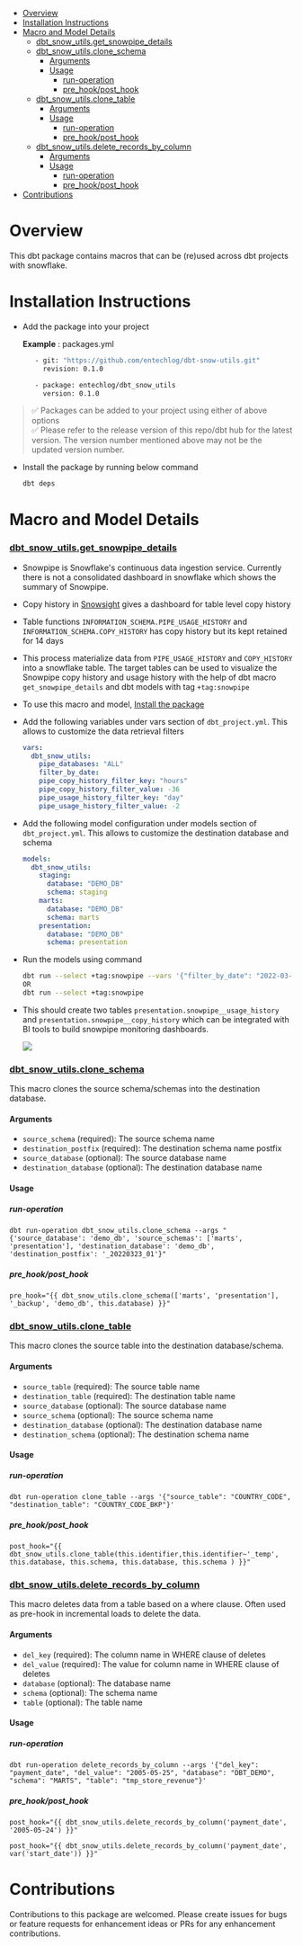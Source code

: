 - [Overview](#overview)
- [Installation Instructions](#installation-instructions)
- [Macro and Model Details](#macro-and-model-details)
    - [dbt_snow_utils.get_snowpipe_details](#dbt_snow_utilsget_snowpipe_details)
    - [dbt_snow_utils.clone_schema](#dbt_snow_utilsclone_schema)
      - [Arguments](#arguments)
      - [Usage](#usage)
        - [run-operation](#run-operation)
        - [pre_hook/post_hook](#pre_hookpost_hook)
    - [dbt_snow_utils.clone_table](#dbt_snow_utilsclone_table)
      - [Arguments](#arguments-1)
      - [Usage](#usage-1)
        - [run-operation](#run-operation-1)
        - [pre_hook/post_hook](#pre_hookpost_hook-1)
    - [dbt_snow_utils.delete_records_by_column](#dbt_snow_utilsdelete_records_by_column)
      - [Arguments](#arguments-2)
      - [Usage](#usage-2)
        - [run-operation](#run-operation-2)
        - [pre_hook/post_hook](#pre_hookpost_hook-2)
- [Contributions](#contributions)

# Overview
This dbt package contains macros that can be (re)used across dbt projects with snowflake. 

# Installation Instructions

- Add the package into your project

  **Example** : packages.yml

  ```bash
     - git: "https://github.com/entechlog/dbt-snow-utils.git"
       revision: 0.1.0
  ```

  ```bash
     - package: entechlog/dbt_snow_utils
       version: 0.1.0
  ```

> ✅ Packages can be added to your project using either of above options  
> ✅ Please refer to the release version of this repo/dbt hub for the latest version. The version number mentioned above may not be the updated version number.

- Install the package by running below command
  
  ```bash
  dbt deps
  ```

# Macro and Model Details

### [dbt_snow_utils.get_snowpipe_details](/macros/snowpipe/get_snowpipe_details.sql)
- Snowpipe is Snowflake's continuous data ingestion service. Currently there is not a consolidated dashboard in snowflake which shows the summary of Snowpipe. 
  
- Copy history in [Snowsight](https://docs.snowflake.com/en/user-guide/ui-snowsight-gs.html#) gives a dashboard for table level copy history 
  
- Table functions `INFORMATION_SCHEMA.PIPE_USAGE_HISTORY` and `INFORMATION_SCHEMA.COPY_HISTORY` has copy history but its kept retained for 14 days

- This process materialize data from `PIPE_USAGE_HISTORY` and `COPY_HISTORY` into a snowflake table. The target tables can be used to visualize the Snowpipe copy history and usage history with the help of dbt macro `get_snowpipe_details` and dbt models with tag `+tag:snowpipe`

- To use this macro and model, [Install the package](#installation-instructions)
  
- Add the following variables under vars section of `dbt_project.yml`. This allows to customize the data retrieval filters

  ```yaml
  vars:
    dbt_snow_utils:
      pipe_databases: "ALL"
      filter_by_date: 
      pipe_copy_history_filter_key: "hours"
      pipe_copy_history_filter_value: -36
      pipe_usage_history_filter_key: "day"
      pipe_usage_history_filter_value: -2
  ```

- Add the following model configuration under models section of `dbt_project.yml`. This allows to customize the destination database and schema
  ```yaml
  models:
    dbt_snow_utils:
      staging:
        database: "DEMO_DB"
        schema: staging
      marts:
        database: "DEMO_DB"
        schema: marts
      presentation:
        database: "DEMO_DB"
        schema: presentation
  ```

- Run the models using command
  
  ```bash
  dbt run --select +tag:snowpipe --vars '{"filter_by_date": "2022-03-22"}'
  OR
  dbt run --select +tag:snowpipe
  ```

- This should create two tables `presentation.snowpipe__usage_history` and `presentation.snowpipe__copy_history` which can be integrated with BI tools to build snowpipe monitoring dashboards.

  ![](assets/img/snowpipe-monitoring-dashboard.jpg)

### [dbt_snow_utils.clone_schema](/macros/clone/clone_schema.sql)
This macro clones the source schema/schemas into the destination database.

#### Arguments
* `source_schema` (required): The source schema name
* `destination_postfix` (required): The destination schema name postfix
* `source_database` (optional): The source database name
* `destination_database` (optional): The destination database name

#### Usage

##### run-operation
```
dbt run-operation dbt_snow_utils.clone_schema --args "{'source_database': 'demo_db', 'source_schemas': ['marts', 'presentation'], 'destination_database': 'demo_db', 'destination_postfix': '_20220323_01'}"
```

##### pre_hook/post_hook
```
pre_hook="{{ dbt_snow_utils.clone_schema(['marts', 'presentation'], '_backup', 'demo_db', this.database) }}"
```

### [dbt_snow_utils.clone_table](/macros/clone/clone_table.sql)
This macro clones the source table into the destination database/schema.

#### Arguments
* `source_table` (required): The source table name
* `destination_table` (required): The destination table name
* `source_database` (optional): The source database name
* `source_schema` (optional): The source schema name
* `destination_database` (optional): The destination database name
* `destination_schema` (optional): The destination schema name
  
#### Usage

##### run-operation
```
dbt run-operation clone_table --args '{"source_table": "COUNTRY_CODE", "destination_table": "COUNTRY_CODE_BKP"}'
```

##### pre_hook/post_hook
```
post_hook="{{ dbt_snow_utils.clone_table(this.identifier,this.identifier~'_temp', this.database, this.schema, this.database, this.schema ) }}"
```

### [dbt_snow_utils.delete_records_by_column](/macros/common/delete_records_by_column.sql)
This macro deletes data from a table based on a where clause. Often used as pre-hook in incremental loads to delete the data.

#### Arguments
* `del_key` (required): The column name in WHERE clause of deletes
* `del_value` (required): The value for column name in WHERE clause of deletes
* `database` (optional): The database name
* `schema` (optional): The schema name
* `table` (optional): The table name
  
#### Usage

##### run-operation
```
dbt run-operation delete_records_by_column --args '{"del_key": "payment_date", "del_value": "2005-05-25", "database": "DBT_DEMO", "schema": "MARTS", "table": "tmp_store_revenue"}'
```

##### pre_hook/post_hook
```
post_hook="{{ dbt_snow_utils.delete_records_by_column('payment_date', '2005-05-24') }}"

post_hook="{{ dbt_snow_utils.delete_records_by_column('payment_date', var('start_date')) }}"
```
# Contributions
Contributions to this package are welcomed. Please create issues for bugs or feature requests for enhancement ideas or PRs for any enhancement contributions.